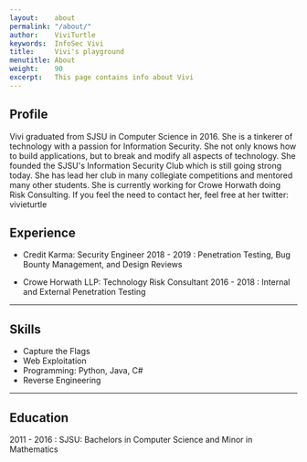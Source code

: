 ```yaml
---
layout:    about
permalink: "/about/"
author:    ViviTurtle
keywords:  InfoSec Vivi
title:     Vivi's playground
menutitle: About
weight:    90
excerpt:   This page contains info about Vivi
---
```


## Profile

Vivi graduated from SJSU in Computer Science in 2016. She is a tinkerer of technology with a passion for Information Security. She not only knows how to build applications, but to break and modify all aspects of technology.  She founded the SJSU's Information Security Club which is still going strong today. She has lead her club in many collegiate competitions and mentored many other students. She is currently working for Crowe Horwath doing Risk Consulting. If you feel the need to contact her, feel free at her twitter: vivieturtle


## Experience

- Credit Karma: Security Engineer
2018 - 2019
: Penetration Testing, Bug Bounty Management, and Design Reviews

- Crowe Horwath LLP: Technology Risk Consultant
2016 - 2018
: Internal and External Penetration Testing


---

## Skills

- Capture the Flags
- Web Exploitation
- Programming: Python, Java, C#
- Reverse Engineering

---


## Education

2011 - 2016
: SJSU: Bachelors in Computer Science and Minor in Mathematics